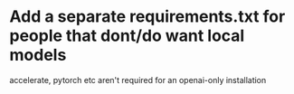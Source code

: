 # Add a separate requirements.txt for people that dont/do want local models

accelerate, pytorch etc aren't required for an openai-only installation
